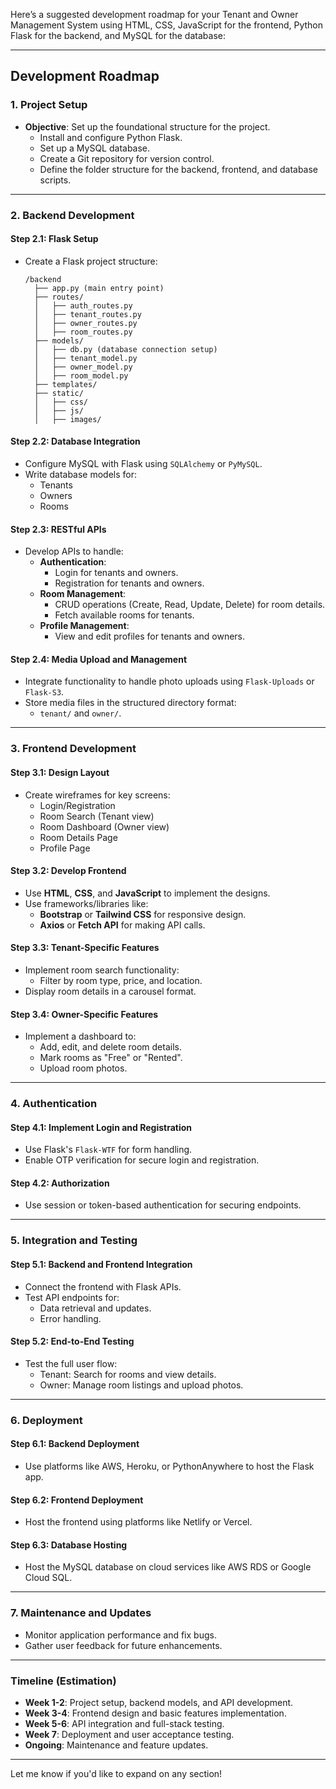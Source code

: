 Here’s a suggested development roadmap for your Tenant and Owner Management System using HTML, CSS, JavaScript for the frontend, Python Flask for the backend, and MySQL for the database:

---

## **Development Roadmap**

### **1. Project Setup**
- **Objective**: Set up the foundational structure for the project.
  - Install and configure Python Flask.
  - Set up a MySQL database.
  - Create a Git repository for version control.
  - Define the folder structure for the backend, frontend, and database scripts.

---

### **2. Backend Development**
#### **Step 2.1: Flask Setup**
- Create a Flask project structure:
  ```
  /backend
    ├── app.py (main entry point)
    ├── routes/
    │   ├── auth_routes.py
    │   ├── tenant_routes.py
    │   ├── owner_routes.py
    │   ├── room_routes.py
    ├── models/
    │   ├── db.py (database connection setup)
    │   ├── tenant_model.py
    │   ├── owner_model.py
    │   ├── room_model.py
    ├── templates/
    ├── static/
    │   ├── css/
    │   ├── js/
    │   ├── images/
  ```

#### **Step 2.2: Database Integration**
- Configure MySQL with Flask using `SQLAlchemy` or `PyMySQL`.
- Write database models for:
  - Tenants
  - Owners
  - Rooms

#### **Step 2.3: RESTful APIs**
- Develop APIs to handle:
  - **Authentication**:
    - Login for tenants and owners.
    - Registration for tenants and owners.
  - **Room Management**:
    - CRUD operations (Create, Read, Update, Delete) for room details.
    - Fetch available rooms for tenants.
  - **Profile Management**:
    - View and edit profiles for tenants and owners.

#### **Step 2.4: Media Upload and Management**
- Integrate functionality to handle photo uploads using `Flask-Uploads` or `Flask-S3`.
- Store media files in the structured directory format:
  - `tenant/` and `owner/`.

---

### **3. Frontend Development**
#### **Step 3.1: Design Layout**
- Create wireframes for key screens:
  - Login/Registration
  - Room Search (Tenant view)
  - Room Dashboard (Owner view)
  - Room Details Page
  - Profile Page

#### **Step 3.2: Develop Frontend**
- Use **HTML**, **CSS**, and **JavaScript** to implement the designs.
- Use frameworks/libraries like:
  - **Bootstrap** or **Tailwind CSS** for responsive design.
  - **Axios** or **Fetch API** for making API calls.

#### **Step 3.3: Tenant-Specific Features**
- Implement room search functionality:
  - Filter by room type, price, and location.
- Display room details in a carousel format.

#### **Step 3.4: Owner-Specific Features**
- Implement a dashboard to:
  - Add, edit, and delete room details.
  - Mark rooms as "Free" or "Rented".
  - Upload room photos.

---

### **4. Authentication**
#### **Step 4.1: Implement Login and Registration**
- Use Flask's `Flask-WTF` for form handling.
- Enable OTP verification for secure login and registration.

#### **Step 4.2: Authorization**
- Use session or token-based authentication for securing endpoints.

---

### **5. Integration and Testing**
#### **Step 5.1: Backend and Frontend Integration**
- Connect the frontend with Flask APIs.
- Test API endpoints for:
  - Data retrieval and updates.
  - Error handling.

#### **Step 5.2: End-to-End Testing**
- Test the full user flow:
  - Tenant: Search for rooms and view details.
  - Owner: Manage room listings and upload photos.

---

### **6. Deployment**
#### **Step 6.1: Backend Deployment**
- Use platforms like AWS, Heroku, or PythonAnywhere to host the Flask app.

#### **Step 6.2: Frontend Deployment**
- Host the frontend using platforms like Netlify or Vercel.

#### **Step 6.3: Database Hosting**
- Host the MySQL database on cloud services like AWS RDS or Google Cloud SQL.

---

### **7. Maintenance and Updates**
- Monitor application performance and fix bugs.
- Gather user feedback for future enhancements.

---

### **Timeline (Estimation)**
- **Week 1-2**: Project setup, backend models, and API development.
- **Week 3-4**: Frontend design and basic features implementation.
- **Week 5-6**: API integration and full-stack testing.
- **Week 7**: Deployment and user acceptance testing.
- **Ongoing**: Maintenance and feature updates.

---

Let me know if you'd like to expand on any section!

